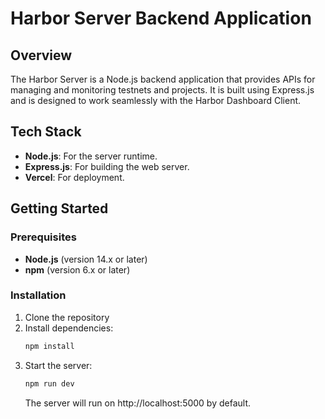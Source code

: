 
# Harbor Server Backend Application

## Overview

The Harbor Server is a Node.js backend application that provides APIs for managing and monitoring testnets and projects. It is built using Express.js and is designed to work seamlessly with the Harbor Dashboard Client.

## Tech Stack

- **Node.js**: For the server runtime.
- **Express.js**: For building the web server.
- **Vercel**: For deployment.

## Getting Started

### Prerequisites

- **Node.js** (version 14.x or later)
- **npm** (version 6.x or later)

### Installation

1. Clone the repository
2. Install dependencies:
	```bash
	npm install
	```
3. Start the server:
	```bash
	npm run dev
	```
	The server will run on http://localhost:5000 by default.
